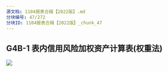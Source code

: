 ```yaml
---
源文档: 1104报表合辑【2022版】.md
分块编号: 47/272
分块ID: 1104报表合辑【2022版】_chunk_47
---
```


## G4B-1 表内信用风险加权资产计算表(权重法)

![](data:image/x-emf;base64...)

